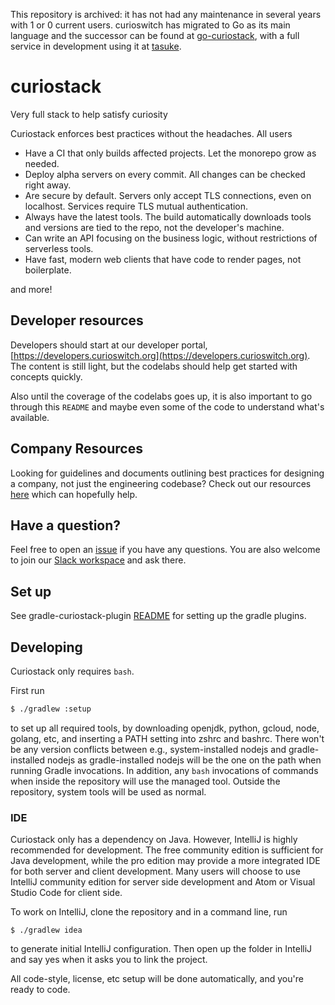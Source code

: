 This repository is archived: it has not had any maintenance in several years with 1 or 0 current users.
curioswitch has migrated to Go as its main language and the successor can be found at
[go-curiostack](https://github.com/curioswitch/go-curiostack), with a full service in development using it
at [tasuke](https://github.com/curioswitch/tasuke).

# curiostack
Very full stack to help satisfy curiosity


Curiostack enforces best practices without the headaches. All users
- Have a CI that only builds affected projects. Let the monorepo grow as needed.
- Deploy alpha servers on every commit. All changes can be checked right away.
- Are secure by default. Servers only accept TLS connections, even on localhost. Services
require TLS mutual authentication.
- Always have the latest tools. The build automatically downloads tools and versions are 
tied to the repo, not the developer's machine.
- Can write an API focusing on the business logic, without restrictions of serverless tools.
- Have fast, modern web clients that have code to render pages, not boilerplate.

and more!

## Developer resources

Developers should start at our developer portal, [https://developers.curioswitch.org](https://developers.curioswitch.org).
The content is still light, but the codelabs should help get started with concepts quickly.

Also until the coverage of the codelabs goes up, it is also important to go through this `README` and
maybe even some of the code to understand what's available. 

## Company Resources

Looking for guidelines and documents outlining best practices for designing a company, not just the
engineering codebase? Check out our resources [here](./docs/company) which can hopefully help.

## Have a question?

Feel free to open an [issue](https://github.com/curioswitch/curiostack/issues/new) if you have any questions. 
You are also welcome to join our [Slack workspace](https://join.slack.com/t/curiostack/shared_invite/enQtODMxODkzMDg4NDM1LTllMmZiNzU3MTUxZjYzYTA2YjdlYWNkYTM1YjBlMTY1ODMxN2YxYTI2ZjFhOWZiYmVjZGY4ZTZkZWViNDRlZWU) 
and ask there.

## Set up

See gradle-curiostack-plugin [README](tools/gradle-plugins/gradle-curiostack-plugin/README.md) for setting up the gradle plugins.

## Developing

Curiostack only requires `bash`.

First run

```bash
$ ./gradlew :setup
```

to set up all required tools, by downloading openjdk, python, gcloud, node, golang, etc, and inserting a PATH setting into zshrc and bashrc. There won't be any version conflicts between e.g., system-installed nodejs and gradle-installed nodejs as gradle-installed nodejs will be the one on the path when running Gradle invocations. In addition, any `bash` invocations of commands when inside the repository will use the managed tool. Outside the repository, system tools will be used as normal.

### IDE
Curiostack only has a dependency on Java. However, IntelliJ is highly recommended for development.
The free community edition is sufficient for Java development, while the pro edition may provide a
more integrated IDE for both server and client development. Many users will choose to use IntelliJ
community edition for server side development and Atom or Visual Studio Code for client side.

To work on IntelliJ, clone the repository and in a command line, run

```
$ ./gradlew idea
```

to generate initial IntelliJ configuration. Then open up the folder in IntelliJ and say yes when it
asks you to link the project.

All code-style, license, etc setup will be done automatically, and you're ready to code.
